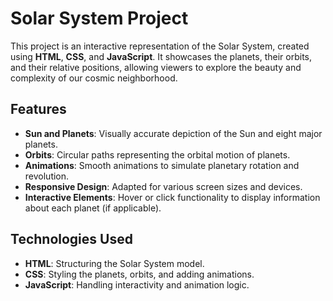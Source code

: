 # Solar System Project

This project is an interactive representation of the Solar System, created using **HTML**, **CSS**, and **JavaScript**. It showcases the planets, their orbits, and their relative positions, allowing viewers to explore the beauty and complexity of our cosmic neighborhood.

## Features

- **Sun and Planets**: Visually accurate depiction of the Sun and eight major planets.
- **Orbits**: Circular paths representing the orbital motion of planets.
- **Animations**: Smooth animations to simulate planetary rotation and revolution.
- **Responsive Design**: Adapted for various screen sizes and devices.
- **Interactive Elements**: Hover or click functionality to display information about each planet (if applicable).

## Technologies Used

- **HTML**: Structuring the Solar System model.
- **CSS**: Styling the planets, orbits, and adding animations.
- **JavaScript**: Handling interactivity and animation logic.
